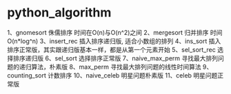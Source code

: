 # python_algorithm
1、gnomesort 侏儒排序 时间在O(n)与O(n^2)之间
2、mergesort 归并排序 时间O(n*log^n)
3、insert_rec 插入排序递归版, 适合小数组的排列
4、ins_sort 插入排序正常版，其实跟递归版基本一样，都是从第一个元素开始
5、sel_sort_rec 选择排序递归版
6、sel_sort 选择排序正常版
7、naive_max_perm 寻找最大排列问题的递归算法，朴素版
8、max_perm 寻找最大排列问题的线性时间算法
9、counting_sort 计数排序
10、naive_celeb 明星问题朴素版
11、celeb 明星问题正常版